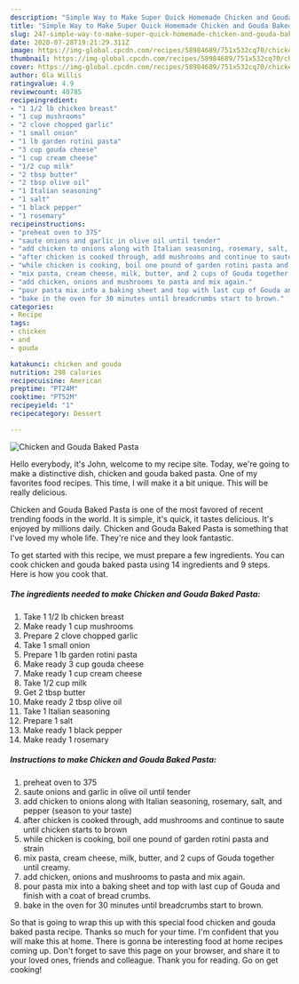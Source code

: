 ```yaml
---
description: "Simple Way to Make Super Quick Homemade Chicken and Gouda Baked Pasta"
title: "Simple Way to Make Super Quick Homemade Chicken and Gouda Baked Pasta"
slug: 247-simple-way-to-make-super-quick-homemade-chicken-and-gouda-baked-pasta
date: 2020-07-28T19:21:29.311Z
image: https://img-global.cpcdn.com/recipes/58984689/751x532cq70/chicken-and-gouda-baked-pasta-recipe-main-photo.jpg
thumbnail: https://img-global.cpcdn.com/recipes/58984689/751x532cq70/chicken-and-gouda-baked-pasta-recipe-main-photo.jpg
cover: https://img-global.cpcdn.com/recipes/58984689/751x532cq70/chicken-and-gouda-baked-pasta-recipe-main-photo.jpg
author: Ola Willis
ratingvalue: 4.9
reviewcount: 40785
recipeingredient:
- "1 1/2 lb chicken breast"
- "1 cup mushrooms"
- "2 clove chopped garlic"
- "1 small onion"
- "1 lb garden rotini pasta"
- "3 cup gouda cheese"
- "1 cup cream cheese"
- "1/2 cup milk"
- "2 tbsp butter"
- "2 tbsp olive oil"
- "1 Italian seasoning"
- "1 salt"
- "1 black pepper"
- "1 rosemary"
recipeinstructions:
- "preheat oven to 375"
- "saute onions and garlic in olive oil until tender"
- "add chicken to onions along with Italian seasoning, rosemary, salt, and pepper (season to your taste)"
- "after chicken is cooked through, add mushrooms and continue to saute until chicken starts to brown"
- "while chicken is cooking, boil one pound of garden rotini pasta and strain"
- "mix pasta, cream cheese, milk, butter, and 2 cups of Gouda together until creamy."
- "add chicken, onions and mushrooms to pasta and mix again."
- "pour pasta mix into a baking sheet and top with last cup of Gouda and finish with a coat of bread crumbs."
- "bake in the oven for 30 minutes until breadcrumbs start to brown."
categories:
- Recipe
tags:
- chicken
- and
- gouda

katakunci: chicken and gouda 
nutrition: 298 calories
recipecuisine: American
preptime: "PT24M"
cooktime: "PT52M"
recipeyield: "1"
recipecategory: Dessert

---
```



![Chicken and Gouda Baked Pasta](https://img-global.cpcdn.com/recipes/58984689/751x532cq70/chicken-and-gouda-baked-pasta-recipe-main-photo.jpg)

Hello everybody, it's John, welcome to my recipe site. Today, we're going to make a distinctive dish, chicken and gouda baked pasta. One of my favorites food recipes. This time, I will make it a bit unique. This will be really delicious.

Chicken and Gouda Baked Pasta is one of the most favored of recent trending foods in the world. It is simple, it's quick, it tastes delicious. It's enjoyed by millions daily. Chicken and Gouda Baked Pasta is something that I've loved my whole life. They're nice and they look fantastic.




To get started with this recipe, we must prepare a few ingredients. You can cook chicken and gouda baked pasta using 14 ingredients and 9 steps. Here is how you cook that.

<!--inarticleads1-->

##### The ingredients needed to make Chicken and Gouda Baked Pasta:

1. Take 1 1/2 lb chicken breast
1. Make ready 1 cup mushrooms
1. Prepare 2 clove chopped garlic
1. Take 1 small onion
1. Prepare 1 lb garden rotini pasta
1. Make ready 3 cup gouda cheese
1. Make ready 1 cup cream cheese
1. Take 1/2 cup milk
1. Get 2 tbsp butter
1. Make ready 2 tbsp olive oil
1. Take 1 Italian seasoning
1. Prepare 1 salt
1. Make ready 1 black pepper
1. Make ready 1 rosemary




<!--inarticleads2-->

##### Instructions to make Chicken and Gouda Baked Pasta:

1. preheat oven to 375
1. saute onions and garlic in olive oil until tender
1. add chicken to onions along with Italian seasoning, rosemary, salt, and pepper (season to your taste)
1. after chicken is cooked through, add mushrooms and continue to saute until chicken starts to brown
1. while chicken is cooking, boil one pound of garden rotini pasta and strain
1. mix pasta, cream cheese, milk, butter, and 2 cups of Gouda together until creamy.
1. add chicken, onions and mushrooms to pasta and mix again.
1. pour pasta mix into a baking sheet and top with last cup of Gouda and finish with a coat of bread crumbs.
1. bake in the oven for 30 minutes until breadcrumbs start to brown.




So that is going to wrap this up with this special food chicken and gouda baked pasta recipe. Thanks so much for your time. I'm confident that you will make this at home. There is gonna be interesting food at home recipes coming up. Don't forget to save this page on your browser, and share it to your loved ones, friends and colleague. Thank you for reading. Go on get cooking!
